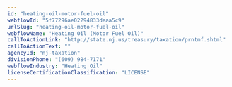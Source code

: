 ```yaml
---
id: "heating-oil-motor-fuel-oil"
webflowId: "5f77296ae02294833deaa5c9"
urlSlug: "heating-oil-motor-fuel-oil"
webflowName: "Heating Oil (Motor Fuel Oil)"
callToActionLink: "http://state.nj.us/treasury/taxation/prntmf.shtml"
callToActionText: ""
agencyId: "nj-taxation"
divisionPhone: "(609) 984-7171"
webflowIndustry: "Heating Oil"
licenseCertificationClassification: "LICENSE"
---
```

